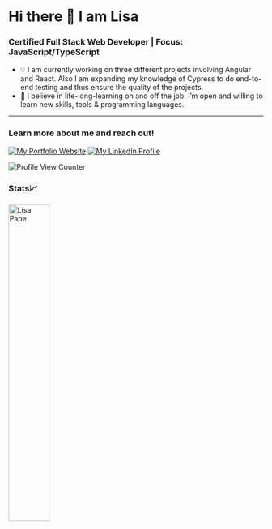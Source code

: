 # Hi there 👋 I am Lisa

### Certified Full Stack Web Developer | Focus: JavaScript/TypeScript

* 💡 I am currently working on three different projects involving Angular and React. Also I am expanding my knowledge of Cypress to do end-to-end testing and thus ensure the quality of the projects.
* 💟  I believe in life-long-learning on and off the job. I’m open and willing to learn new skills, tools & programming languages.

---

### Learn more about me and reach out!

[![My Portfolio Website](https://img.shields.io/badge/My%20Portfolio%20Website-5CDB95?style=flat-square)](https://lisapmunich.github.io/Portfolio-Website/)
[![My LinkedIn Profile](https://img.shields.io/badge/Linkedin-0A66C2?style=flat-square&logo=Linkedin&logoColor=white&link=https://www.linkedin.com/in/lisa-pape/)](https://www.linkedin.com/in/lisa-pape/)

![Profile View Counter](https://komarev.com/ghpvc/?username=LisaPMunich)


### Stats📈

<img width="40%" src="https://github-readme-stats.vercel.app/api/top-langs?username=LisaPMunich&show_icons=true&theme=dracula&title_color=ff8000&text_color=ffffff&bg_color=A6CFD5&locale=en&layout=compact&hide_border=true" alt="Lisa Pape" /> 
